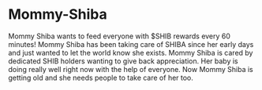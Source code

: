 # Mommy-Shiba
Mommy Shiba wants to feed everyone with $SHIB rewards every 60 minutes! Mommy Shiba has been taking care of SHIBA since her early days and just wanted to let the world know she exists. Mommy Shiba is cared by dedicated SHIB holders wanting to give back appreciation. Her baby is doing really well right now with the help of everyone. Now Mommy Shiba is getting old and she needs people to take care of her too.
